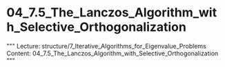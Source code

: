 # 04_7.5_The_Lanczos_Algorithm_with_Selective_Orthogonalization

"""
Lecture: structure/7_Iterative_Algorithms_for_Eigenvalue_Problems
Content: 04_7.5_The_Lanczos_Algorithm_with_Selective_Orthogonalization
"""

